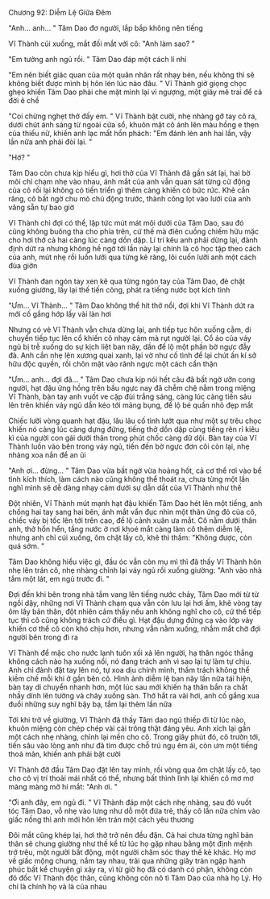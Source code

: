 




Chương 92: Diễm Lệ Giữa Đêm

"Anh... anh... " Tâm Dao đơ người, lắp bắp không nên tiếng

Vĩ Thành cúi xuống, mắt đối mắt với cô: "Anh làm sao? "

"Em tưởng anh ngủ rồi. " Tâm Dao đáp một cách lí nhí

"Em nên biết giác quan của một quân nhân rất nhạy bén, nếu không thì sẽ không biết được mình bị hôn lén lúc nào đâu. " Vĩ Thành giở giọng chọc ghẹo khiến Tâm Dao phải che mặt mình lại vì ngượng, một giây mê trai để cả đời ê chề

"Coi chừng nghẹt thở đấy em. " Vĩ Thành bật cười, nhẹ nhàng gỡ tay cô ra, dưới chút ánh sáng từ ngoài cửa sổ, khuôn mặt cô ánh lên màu hồng e thẹn của thiếu nữ, khiến anh lạc mất hồn phách: "Em đánh lén anh hai lần, vậy lần nữa anh phải đòi lại. "

"Hở? "

Tâm Dao còn chưa kịp hiểu gì, hơi thở của Vĩ Thành đã gần sát lại, hai bờ môi chỉ chạm nhẹ vào nhau, ánh mắt của anh vẫn quan sát từng cử động của cô rồi lại không có tiến triển gì thêm càng khiến cô bức rức. Khẽ cắn răng, cô bất ngờ chu mỏ chủ động trước, thành công lọt vào lưới của anh văng sẵn tự bao giờ

Vĩ Thành chỉ đợi có thể, lập tức mút mát môi dưới của Tâm Dao, sau đó cũng không buông tha cho phía trên, cứ thế mà điên cuồng chiếm hữu mặc cho hơi thở cả hai càng lúc càng dồn dập. Lí trí kêu anh phải dừng lại, đành định dứt ra nhưng không hề ngờ tới lần này lại chính là cô học tập theo cách của anh, mút nhẹ rồi luồn lưỡi qua từng kẽ răng, lôi cuốn lưỡi anh một cách đùa giỡn

Vĩ Thành đan ngón tay xen kẽ qua từng ngón tay của Tâm Dao, đè chặt xuống giường, lấy lại thế tiến công, phát ra tiếng nước bọt kích tình

"Ưm... Vĩ Thành... " Tâm Dao không thể hít thở nổi, đợi khi Vĩ Thành dứt ra mới cố gắng hớp lấy vài làn hơi

Nhưng có vẻ Vĩ Thành vẫn chưa dừng lại, anh tiếp tục hôn xuống cằm, di chuyển tiếp tục lên cổ khiến cô nhạy cảm mà rụt người lại. Cổ áo của váy ngủ bị trễ xuống do sự kịch liệt ban nãy, dần để lộ một phần bờ ngực đẫy đà. Anh cắn nhẹ lên xương quai xanh, lại vờ như cố tình để lại chút ấn kí sở hữu độc quyền, rồi chôn mặt vào rãnh ngực một cách cẩn thận


"Ưm... anh... đợi đã... " Tâm Dao chưa kịp nói hết câu đã bất ngờ ưỡn cong người, hạt đậu ửng hồng trên bầu ngực nay đã chễm chệ nằm trong miệng Vĩ Thành, bàn tay anh vuốt ve cặp đùi trắng sáng, càng lúc càng tiến sâu lên trên khiến váy ngủ dần kéo tới mảng bụng, để lộ bé quần nhỏ đẹp mắt

Chiếc lưỡi vòng quanh hạt đậu, lâu lâu cố tình lướt qua như một sự trêu chọc khiến nó càng lúc càng dựng đứng, tiếng thở dồn dập cùng tiếng rên rỉ kiêu kì của người con gái dưới thân trong phút chốc càng dữ dội. Bàn tay của Vĩ Thành luồn vào bên trong váy ngủ, tiến đến bờ ngực đơn côi còn lại, nhẹ nhàng xoa nắn để an ủi

"Anh ơi... đừng... " Tâm Dao vừa bất ngờ vừa hoảng hốt, cả cơ thể rơi vào bể tình kích thích, làm cách nào cũng không thể thoát ra, chưa từng một lần nghĩ mình sẽ dễ dàng nhạy cảm dưới sự dẫn dắt của Vĩ Thành như thế

Đột nhiên, Vĩ Thành mút mạnh hạt đậu khiến Tâm Dao hét lên một tiếng, anh chống hai tay sang hai bên, ánh mắt vẩn đục nhìn một thân ửng đỏ của cô, chiếc váy bị tốc lên tới trên cao, để lộ cảnh xuân ưa mắt. Cô nằm dưới thân anh, thở hổn hển, tầng nước ở nơi khoé mắt càng làm cô thêm diễm lệ, nhưng anh chỉ cúi xuống, ôm chặt lấy cô, khẽ thì thầm: "Không được, còn quá sớm. "

Tâm Dao không hiểu việc gì, đầu óc vẫn còn mụ mì thì đã thấy Vĩ Thành hôn nhẹ lên trán cô, nhẹ nhàng chỉnh lại váy ngủ rồi xuống giường: "Anh vào nhà tắm một lát, em ngủ trước đi. "

Đợi đến khi bên trong nhà tắm vang lên tiếng nước chảy, Tâm Dao mới từ từ ngồi dậy, những nơi Vĩ Thành chạm qua vẫn còn lưu lại hơi ấm, khẽ vòng tay ôm lấy bản thân, đột nhiên cảm thấy nếu anh không nghĩ cho cô, cứ thế tiếp tục thì cô cũng không trách cứ điều gì. Hạt đậu dựng đứng cạ vào lớp váy khiến cơ thể cô còn khó chịu hơn, nhưng vẫn nằm xuống, nhắm mắt chờ đợi người bên trong đi ra

Vĩ Thành để mặc cho nước lạnh tuôn xối xả lên người, hạ thân ngóc thẳng không cách nào hạ xuống nổi, nó đang trách anh vì sao lại tự làm tự chịu. Anh chỉ đành đặt tay lên nó, tự xoa dịu chính mình, thầm trách không thể kiềm chế mỗi khi ở gần bên cô. Hình ảnh diễm lệ ban nãy lần nữa tái hiện, bàn tay di chuyển nhanh hơn, một lúc sau mới khiến hạ thân bắn ra chất nhầy dính lên tường và chảy xuống sàn. Thở hắt ra vài hơi, anh cố gắng xua đuổi những suy nghĩ bậy bạ, tắm lại thêm lần nữa

Tới khi trở về giường, Vĩ Thành đã thấy Tâm dao ngủ thiếp đi từ lúc nào, khuôn miệng còn chép chép vài cái trông thật đáng yêu. Anh xích lại gần một cách nhẹ nhàng, chỉnh lại mền cho cô. Trong giây phút đó, cô trườn tới, tiến sâu vào lòng anh như đã tìm được chỗ trú ngụ êm ái, còn ưm một tiếng thoả mãn, khiến anh phải bật cười

Vĩ Thành đỡ đầu Tâm Dao đặt lên tay mình, rồi vòng qua ôm chặt lấy cô, tạo cho cô vị trí thoải mái nhất có thể, nhưng bất thình lình lại khiến cô mơ mơ màng màng mở hí mắt: "Anh ơi. "

"Ơi anh đây, em ngủ đi. " Vĩ Thành đáp một cách nhẹ nhàng, sau đó vuốt tóc Tâm Dao, vỗ nhẹ vào lưng như dỗ một đứa trẻ, thấy cô lần nữa chìm vào giấc nồng thì anh mới hôn lên trán một cách yêu thương

Đôi mắt cũng khép lại, hơi thở trở nên đều đặn. Cả hai chưa từng nghĩ bản thân sẽ chung giường như thế kể từ lúc họ gặp nhau bằng một định mệnh trớ trêu, một người bất động, một người chăm sóc thay thế kẻ khác. Họ mơ về giấc mộng chung, nắm tay nhau, trải qua những giây tràn ngập hạnh phúc bất kể chuyện gì xảy ra, vì từ giờ họ đã có danh có phận, không còn đô đốc Vĩ Thành độc thân, cũng không còn nô tì Tâm Dao của nhà họ Lý. Họ chỉ là chính họ và là của nhau




